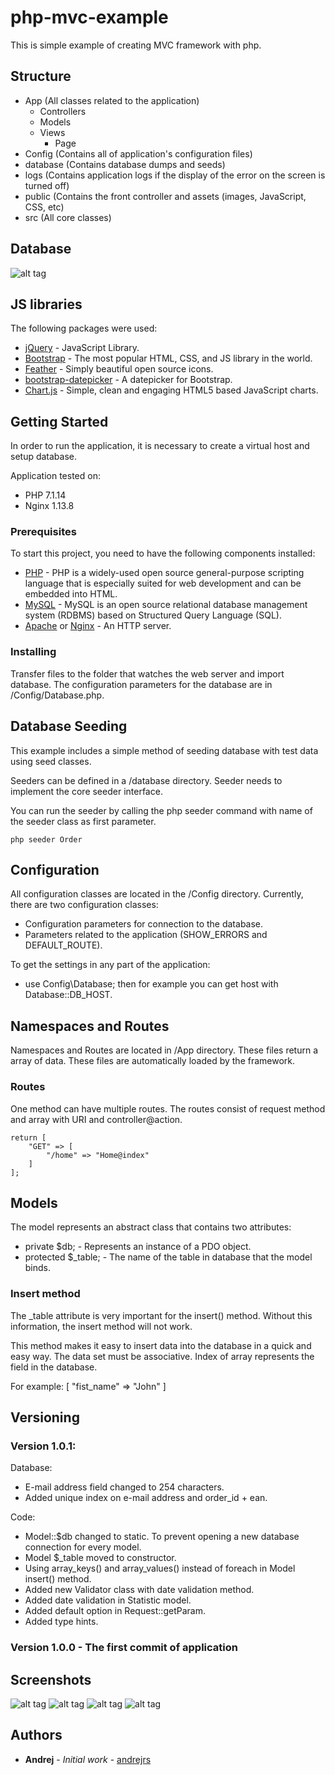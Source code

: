 # php-mvc-example

This is simple example of creating MVC framework with php.

## Structure

 - App (All classes related to the application)
   - Controllers
   - Models
   - Views
     - Page
- Config (Contains all of application's configuration files)
- database (Contains database dumps and seeds)
- logs (Contains application logs if the display of the error on the screen is turned off)
- public (Contains the front controller and assets (images, JavaScript, CSS, etc)
- src (All core classes)

## Database

![alt tag](https://raw.githubusercontent.com/andrejrs/php-mvc-example/master/screenshots/db.png)

## JS libraries

The following packages were used:
* [jQuery](https://jquery.com) - JavaScript Library.
* [Bootstrap](https://getbootstrap.com) - The most popular HTML, CSS, and JS library in the world.
* [Feather](https://feathericons.com) - Simply beautiful open source icons.
* [bootstrap-datepicker](http://bootstrap-datepicker.readthedocs.io/en/latest/) - A datepicker for Bootstrap.
* [Chart.js](http://www.chartjs.org) - Simple, clean and engaging HTML5 based JavaScript charts.

## Getting Started

In order to run the application, it is necessary to create a virtual host and setup database.

Application tested on:
* PHP 7.1.14
* Nginx 1.13.8

### Prerequisites

To start this project, you need to have the following components installed:

* [PHP](http://php.net) - PHP is a widely-used open source general-purpose scripting language that is especially suited for web development and can be embedded into HTML.
* [MySQL](https://www.mysql.com) - MySQL is an open source relational database management system (RDBMS) based on Structured Query Language (SQL).
* [Apache](https://httpd.apache.org) or [Nginx](https://www.nginx.com) - An HTTP server.

### Installing

Transfer files to the folder that watches the web server and import database.
The configuration parameters for the database are in /Config/Database.php.

## Database Seeding

This example includes a simple method of seeding database with test data using seed classes.

Seeders can be defined in a /database directory. Seeder needs to implement the core seeder interface.

You can run the seeder by calling the php seeder command with name of the seeder class as first parameter.
```
php seeder Order
```

## Configuration

All configuration classes are located in the /Config directory. 
Currently, there are two configuration classes:

* Configuration parameters for connection to the database.
* Parameters related to the application (SHOW_ERRORS and DEFAULT_ROUTE).

To get the settings in any part of the application:

* use Config\Database; then for example you can get host with Database::DB_HOST.

## Namespaces and Routes

Namespaces and Routes are located in /App directory. These files return a array of data.
These files are automatically loaded by the framework.

### Routes

One method can have multiple routes. The routes consist of request method and array with URI and controller@action. 

```
return [
    "GET" => [
        "/home" => "Home@index"
    ]
];
```


## Models

The model represents an abstract class that contains two attributes:

* private $db; - Represents an instance of a PDO object.
* protected $_table; - The name of the table in database that the model binds.


### Insert method

The _table attribute is very important for the insert() method. Without this information, the insert method will not work.

This method makes it easy to insert data into the database in a quick and easy way. The data set must be associative. 
Index of array represents the field in the database.

For example: [ "fist_name" => "John" ]

## Versioning
### Version 1.0.1:
Database: 
* E-mail address field changed to 254 characters. 
* Added unique index on e-mail address and order_id + ean.

Code:
* Model::$db changed to static. To prevent opening a new database connection for every model.
* Model $_table moved to constructor.
* Using array_keys() and array_values() instead of foreach in Model insert() method.
* Added new Validator class with date validation method.
* Added date validation in Statistic model.
* Added default option in Request::getParam.
* Added type hints.

### Version 1.0.0 - The first commit of application

## Screenshots
![alt tag](https://raw.githubusercontent.com/andrejrs/php-mvc-example/master/screenshots/1.png)
![alt tag](https://raw.githubusercontent.com/andrejrs/php-mvc-example/master/screenshots/2.png)
![alt tag](https://raw.githubusercontent.com/andrejrs/php-mvc-example/master/screenshots/3.png)
![alt tag](https://raw.githubusercontent.com/andrejrs/php-mvc-example/master/screenshots/4.png)

## Authors
* **Andrej** - *Initial work* - [andrejrs](github.com/andrejrs)

